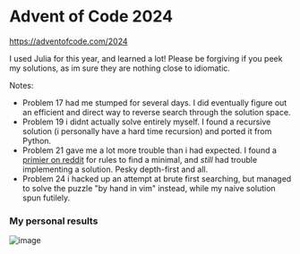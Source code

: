 # Advent of Code 2024

https://adventofcode.com/2024

I used Julia for this year, and learned a lot!
Please be forgiving if you peek my solutions, as im sure they are nothing close to idiomatic.

Notes:
- Problem 17 had me stumped for several days. I did eventually figure out an efficient and direct way to reverse search through the solution space.
- Problem 19 i didnt actually solve entirely myself. I found a recursive solution (i personally have a hard time recursion) and ported it from Python.
- Problem 21 gave me a lot more trouble than i had expected. I found a [primier on reddit](https://www.reddit.com/r/adventofcode/comments/1hjgyps/2024_day_21_part_2_i_got_greedyish/) for rules to find a minimal, and _still_ had trouble implementing a solution. Pesky depth-first and all.
- Problem 24 i hacked up an attempt at brute first searching, but managed to solve the puzzle "by hand in vim" instead, while my naive solution spun futilely.

### My personal results

![image](https://github.com/user-attachments/assets/a3c3a7b4-3704-4174-a76b-0d5e151fbfc1)
